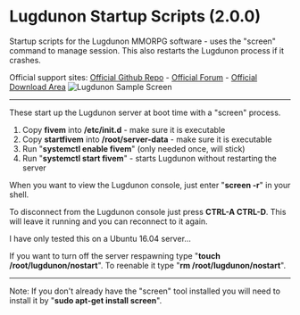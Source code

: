 # Lugdunon Startup Scripts (2.0.0)
Startup scripts for the Lugdunon MMORPG software - uses the "screen" command to manage session. This also restarts the Lugdunon process if it crashes.

Official support sites: [Official Github Repo](https://github.com/fstltna/LugdunonStartup) - [Official Forum](https://LugdunonCity.org/index.php/forum/startup-scripts)  - [Official Download Area](https://LugdunonCity.org/index.php/downloads-new/category/14-startup-scripts)
![Lugdunon Sample Screen](https://LugdunonCity.org/lugdunon_sample_screen.png) 

---
These start up the Lugdunon server at boot time with a "screen" process.

1. Copy **fivem** into **/etc/init.d** - make sure it is executable
2. Copy **startfivem** into **/root/server-data** - make sure it is executable
3. Run "**systemctl enable fivem**" (only needed once, will stick)
4. Run "**systemctl start fivem**" - starts Lugdunon without restarting the server

When you want to view the Lugdunon console, just enter "**screen -r**" in your shell.

To disconnect from the Lugdunon console just press **CTRL-A CTRL-D**. This will leave it running and you can reconnect to it again.

I have only tested this on a Ubuntu 16.04 server...

If you want to turn off the server respawning type "**touch /root/lugdunon/nostart**". To reenable it type "**rm /root/lugdunon/nostart**".

---
Note: If you don't already have the "screen" tool installed you will need to install it by "**sudo apt-get install screen**".
